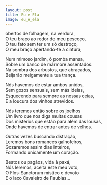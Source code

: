 ```yaml
---
layout: post
title: Eu e Ela
image: eu_e_ela
---
```

<span class="caps" alt="C"></span>obertos de folhagem, na verdura,  
O teu braço ao redor do meu pescoço,  
O teu fato sem ter um só destroço,  
O meu braço apertando-te a cintura;  

Num mimoso jardim, ó pomba mansa,  
Sobre um banco de mármore assentados.  
Na sombra dos arbustos, que abraçados,  
Beijarão meigamente a tua trança.  

Nós havemos de estar ambos unidos,  
Sem gozos sensuais, sem más ideias,  
Esquecendo para sempre as nossas ceias,  
E a loucura dos vinhos atrevidos.  

Nós teremos então sobre os joelhos  
Um livro que nos diga muitas cousas  
Dos mistérios que estão para além das lousas,  
Onde havemos de entrar antes de velhos.  

Outras vezes buscando distração,  
Leremos bons romances galhofeiros,  
Gozaremos assim dias inteiros,  
Formando unicamente um coração.  

Beatos ou pagãos, vida à paxá,  
Nós leremos, aceita este meu voto,  
O Flos-Sanctorum místico e devoto  
E o laxo Cavaleiro de Faublas...  